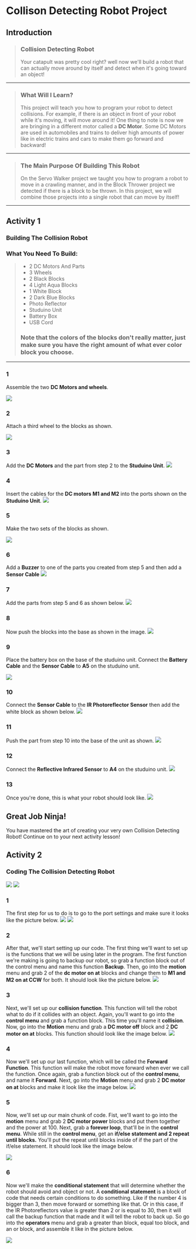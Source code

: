 # Collison Detecting Robot Project 
## Introduction
> ### Collision Detecting Robot
> Your catapult was pretty cool right? well now we'll build a robot that can actually move around by itself and detect when it's going toward an object! 

---

> ### What Will I Learn?
> This project will teach you how to program your robot to detect collisions. For example, if there is an object in front of your robot while it's moving, it will move around it!
> One thing to note is now we are bringing in a different motor called a **DC Motor**. Some DC Motors are used in automobiles and trains to deliver high amounts of power like in electric trains and cars to make them go forward and backward!

---

> ### The Main Purpose Of Building This Robot
> On the Servo Walker project we taught you how to program a robot to move in a crawling manner, and in the Block Thrower project we detected if there is a block to be thrown. In this project, we will combine those projects into a single robot that can move by itself!

---

## Activity 1
### Building The Collision Robot 
### What You Need To Build:
> * 2 DC Motors And Parts
> * 3 Wheels
> * 2 Black Blocks
> * 4 Light Aqua Blocks
> * 1 White Block
> * 2 Dark Blue Blocks
> * Photo Reflector
> * Studuino Unit
> * Battery Box
> * USB Cord
> ### Note that the colors of the blocks don't really matter, just make sure you have the right amount of what ever color block you choose.

---

### 1
Assemble the two **DC Motors and wheels**.

![](./1.JPG)

### 2 
Attach a third wheel to the blocks as shown.

![](./2.JPG)

### 3 
Add the **DC Motors** and the part from step 2 to the **Studuino Unit**.
![](./3.JPG)

### 4 
Insert the cables for the **DC motors M1 and M2** into the ports shown on the **Studuino Unit**.
![](./4.JPG)

### 5 
Make the two sets of the blocks as shown.

![](./5.JPG)

### 6 
Add a **Buzzer** to one of the parts you created from step 5 and then add a **Sensor Cable**
![](./6.JPG)

### 7 
Add the parts from step 5 and 6 as shown below.
![](./7.JPG)

### 8 
Now push the blocks into the base as shown in the image.
![](./8.JPG)

### 9
Place the battery box on the base of the studuino unit. Connect the **Battery Cable** and the **Sensor Cable** to **A5** on the studuino unit.

![](./9.JPG)

### 10
Connect the **Sensor Cable** to the **IR Photoreflector Sensor** then add the white block as shown below.
![](./10.JPG)

### 11 
Push the part from step 10 into the base of the unit as shown.
![](./11.JPG)

### 12 
Connect the **Reflective Infrared Sensor** to **A4** on the studuino unit.
![](./12.JPG)

### 13 
Once you're done, this is what your robot should look like.
![](./13.JPG)

## Great Job Ninja!
You have mastered the art of creating your very own Collision Detecting Robot! Continue on to your next activity lesson!

## Activity 2
### Coding The Collision Detecting Robot 
![](./code1One.JPG)
![](./code2Two.JPG)

### 1 
The first step for us to do is to go to the port settings and make sure it looks like the picture below.
![](./code1.JPG)
![](./code2.JPG)

### 2 
After that, we'll start setting up our code. The first thing we'll want to set up is the functions that we will be using later in the program. The first function we're making is going to backup our robot, so grab a function block out of the control menu and name this function **Backup**. Then, go into the **motion** menu and grab 2 of the **dc motor on at** blocks and change them to **M1 and M2 on at CCW** for both. It should look like the picture below.
![](./code3.JPG)

### 3 
Next, we'll set up our **collision function**. This function will tell the robot what to do if it collides with an object. Again, you'll want to go into the **control menu** and grab a function block. This time you'll name it **collision**. Now, go into the **Motion** menu and grab a **DC motor off** block and 2 **DC motor on at** blocks. This function should look like the image below.
![](./code4.JPG)

### 4 
Now we'll set up our last function, which will be called the **Forward Function**. This function will make the robot move forward when ever we call the function. Once again, grab a function block out of the **control menu**, and name it **Forward**. Next, go into the **Motion** menu and grab 2 **DC motor on at** blocks and make it look like the image below.
![](./code5.JPG)

### 5 
Now, we'll set up our main chunk of code. Fist, we'll want to go into the **motion** menu and grab 2 **DC motor power** blocks and put them together and the power at 100. Next, grab a **forever loop**, that'll be in the **control menu**. While still in the **control menu**, get an **if/else statement and 2 repeat until blocks.** You'll put the repeat until blocks inside of if the part of the if/else statement. It should look like the image below.

![](./code6.JPG)

### 6 
Now we'll make the **conditional statement** that will determine whether the robot should avoid and object or not. A **conditional statement** is a block of code that needs certain conditions to do something. Like if the number 4 is bigger than 3, then move forward or something like that. Or in this case, if the IR Photoreflectors value is greater than 2 or is equal to 30, then it will call the backup function that made and it will tell the robot to back up. So go into the **operators** menu and grab a greater than block, equal too block, and an or block, and assemble it like in the picture below.

![](./code7.JPG)
